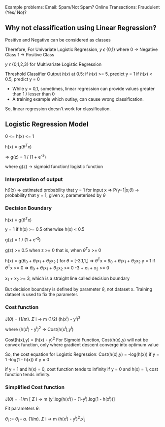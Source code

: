 
Example problems:
Email: Spam/Not Spam?
Online Transactions: Fraudulent (Yes/ No)?
## Why not classification using Linear Regression?

Positive and Negative can be considered as classes

Therefore,
For Univariate Logistic Regression,
$y$ $\epsilon$ {0,1}
where 0 -> Negative Class
1 -> Positive Class

$y$ $\epsilon$ {0,1,2,3} for Multivariate Logistic Regression

Threshold Classifier Output $h(x)$ at 0.5:
if $h(x)$  >= 5, predict y = 1
if $h(x)$  < 0.5, predict y = 0

- While y = 0,1, sometimes, linear regression can provide values greater than 1 / lesser than 0
- A training example which outlay, can cause wrong classification. 

So, linear regression doesn't work for classification.

## Logistic Regression Model

0 <= h(x) <= 1

h(x) = g($\theta$<sup>T</sup>x)

=> g(z) = 1 / (1 + e<sup>-z</sup>)

where g(z) -> sigmoid function/ logistic function

### Interpretation of output

h$\theta$(x) => estimated probability that y = 1 for input x
=> P(y=1|x;$\theta$) -> probability that y = 1, given x, parameterised by $\theta$

### Decision Boundary

h(x) = g($\theta$<sup>T</sup>x)

y = 1 if h(x) >= 0.5
otherwise h(x) < 0.5

g(z) = 1 / (1 + e<sup>-z</sup>)

g(z) >= 0.5
when z >= 0
that is, when $\theta$<sup>T</sup>x >= 0

h(x) = g($\theta$<sub>0</sub> + $\theta$<sub>1</sub>x<sub>1</sub> + $\theta$<sub>2</sub>x<sub>2</sub> ) for $\theta$ = \[-3,1,1,]
=> $\theta$<sup>T</sup>x = $\theta$<sub>0</sub> + $\theta$<sub>1</sub>x<sub>1</sub> + $\theta$<sub>2</sub>x<sub>2</sub>
y = 1 if $\theta$<sup>T</sup>x >= 0
=> $\theta$<sub>0</sub> + $\theta$<sub>1</sub>x<sub>1</sub> + $\theta$<sub>2</sub>x<sub>2</sub> >= 0
-3 + x<sub>1</sub> + x<sub>2</sub> >= 0

x<sub>1</sub> + x<sub>2</sub> >= 3, which is a straight line called decision boundary

But decision boundary is defined by parameter $\theta$, not dataset x. Training dataset is used to fix the parameter.

### Cost function

J($\theta$) = (1/m). $\Sigma$ i -> m (1/2) (h(x<sup>i</sup>) - y<sup>i</sup>)<sup>2</sup>

where (h(x<sup>i</sup>) - y<sup>i</sup>)<sup>2</sup> => Cost(h(x<sup>i</sup>),y<sup>i</sup>)

Cost(h(x<sup></sup>),y) = (h(x) - y)<sup>2</sup>
For Sigmoid Function, Cost(h(x<sup></sup>),y) will not be convex function, only where gradient descent converge into optimum value

So, the cost equation for Logistic Regression:
Cost(h(x<sup></sup>),y) = -log(h(x)) if y = 1
					-log(1 - h(x)) if y = 0

if y = 1 and h(x) = 0, cost function tends to infinity
if y = 0 and h(x) = 1, cost function tends infinity.

### Simplified Cost function


J($\theta$) = -1/m \[ $\Sigma$ i -> m (y<sup>i</sup>.log(h(x<sup>i</sup>)) - (1-y<sup>i</sup>).log(1 - h(x<sup>i</sup>))]

Fit parameters $\theta$:

$\theta$<sub>j</sub> := $\theta$<sub>j</sub> - $\alpha$. (1/m). $\Sigma$ i -> m (h(x<sup>i</sup>) - y<sup>i</sup>)<sup>2</sup>.x<sup>i</sup><sub>j</sub>









